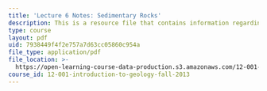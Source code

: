 ```yaml
---
title: 'Lecture 6 Notes: Sedimentary Rocks'
description: This is a resource file that contains information regarding sedimentary rocks.
type: course
layout: pdf
uid: 7938449f4f2e757a7d63cc05860c954a
file_type: application/pdf
file_location: >-
  https://open-learning-course-data-production.s3.amazonaws.com/12-001-introduction-to-geology-fall-2013/7938449f4f2e757a7d63cc05860c954a_MIT12_001F13_Lec6Notes.pdf
course_id: 12-001-introduction-to-geology-fall-2013
---
```

